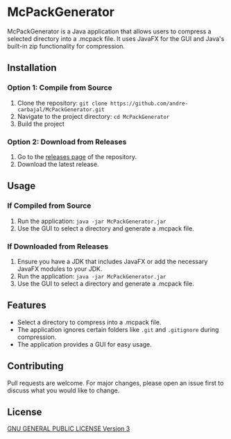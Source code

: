 # McPackGenerator

McPackGenerator is a Java application that allows users to compress a selected directory into a .mcpack file. It uses JavaFX for the GUI and Java's built-in zip functionality for compression.

## Installation

### Option 1: Compile from Source

1. Clone the repository: `git clone https://github.com/andre-carbajal/McPackGenerator.git`
2. Navigate to the project directory: `cd McPackGenerator`
3. Build the project

### Option 2: Download from Releases

1. Go to the [releases page](https://github.com/andre-carbajal/McPackGenerator/releases) of the repository.
2. Download the latest release.

## Usage

### If Compiled from Source

1. Run the application: `java -jar McPackGenerator.jar`
2. Use the GUI to select a directory and generate a .mcpack file.

### If Downloaded from Releases

1. Ensure you have a JDK that includes JavaFX or add the necessary JavaFX modules to your JDK.
2. Run the application: `java -jar McPackGenerator.jar`
3. Use the GUI to select a directory and generate a .mcpack file.

## Features

- Select a directory to compress into a .mcpack file.
- The application ignores certain folders like `.git` and `.gitignore` during compression.
- The application provides a GUI for easy usage.

## Contributing

Pull requests are welcome. For major changes, please open an issue first to discuss what you would like to change.

## License

[GNU GENERAL PUBLIC LICENSE Version 3](LICENSE)